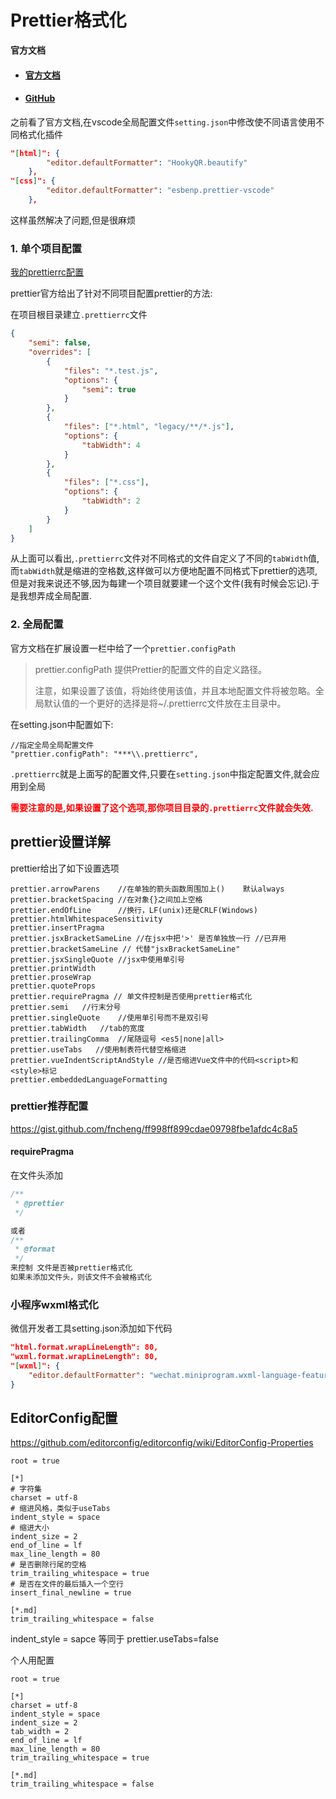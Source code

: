 # Prettier格式化

**官方文档**

- #### [官方文档](https://prettier.io/docs/en/options.html)

- #### [GitHub](https://github.com/prettier/prettier-vscode)

之前看了官方文档,在vscode全局配置文件`setting.json`中修改使不同语言使用不同格式化插件

```json
"[html]": {
        "editor.defaultFormatter": "HookyQR.beautify"
    },
"[css]": {
        "editor.defaultFormatter": "esbenp.prettier-vscode"
    },
```

这样虽然解决了问题,但是很麻烦

### 1. 单个项目配置

[我的prettierrc配置](https://github.com/fncheng/CodeConfig/blob/master/.prettierrc)

prettier官方给出了针对不同项目配置prettier的方法:

在项目根目录建立`.prettierrc`文件

```json
{
    "semi": false,
    "overrides": [
        {
            "files": "*.test.js",
            "options": {
                "semi": true
            }
        },
        {
            "files": ["*.html", "legacy/**/*.js"],
            "options": {
                "tabWidth": 4
            }
        },
        {
            "files": ["*.css"],
            "options": {
                "tabWidth": 2
            }
        }
    ]
}
```

从上面可以看出,`.prettierrc`文件对不同格式的文件自定义了不同的`tabWidth`值,而`tabWidth`就是缩进的空格数,这样做可以方便地配置不同格式下prettier的选项,但是对我来说还不够,因为每建一个项目就要建一个这个文件(我有时候会忘记).于是我想弄成全局配置.

### 2. 全局配置

官方文档在扩展设置一栏中给了一个`prettier.configPath`

> prettier.configPath
> 提供Prettier的配置文件的自定义路径。
>
> 注意，如果设置了该值，将始终使用该值，并且本地配置文件将被忽略。全局默认值的一个更好的选择是将~/.prettierrc文件放在主目录中。

在setting.json中配置如下:

```json5
//指定全局全局配置文件
"prettier.configPath": "***\\.prettierrc",
```

`.prettierrc`就是上面写的配置文件,只要在`setting.json`中指定配置文件,就会应用到全局

<strong style="color:red">需要注意的是,如果设置了这个选项,那你项目目录的`.prettierrc`文件就会失效.</strong>

## prettier设置详解

prettier给出了如下设置选项

```json5
prettier.arrowParens	//在单独的箭头函数周围加上()	默认always
prettier.bracketSpacing	//在对象{}之间加上空格
prettier.endOfLine		//换行，LF(unix)还是CRLF(Windows)
prettier.htmlWhitespaceSensitivity
prettier.insertPragma
prettier.jsxBracketSameLine	//在jsx中把'>' 是否单独放一行 //已弃用
prettier.bracketSameLine // 代替"jsxBracketSameLine"
prettier.jsxSingleQuote	//jsx中使用单引号
prettier.printWidth
prettier.proseWrap
prettier.quoteProps
prettier.requirePragma // 单文件控制是否使用prettier格式化
prettier.semi	//行末分号
prettier.singleQuote	//使用单引号而不是双引号
prettier.tabWidth	//tab的宽度
prettier.trailingComma	//尾随逗号 <es5|none|all>
prettier.useTabs   //使用制表符代替空格缩进
prettier.vueIndentScriptAndStyle //是否缩进Vue文件中的代码<script>和<style>标记
prettier.embeddedLanguageFormatting
```

### prettier推荐配置

https://gist.github.com/fncheng/ff998ff899cdae09798fbe1afdc4c8a5

#### requirePragma

在文件头添加

```js
/**
 * @prettier
 */

或者
/**
 * @format
 */
来控制 文件是否被prettier格式化
如果未添加文件头，则该文件不会被格式化
```



### 小程序wxml格式化

微信开发者工具setting.json添加如下代码

```json
"html.format.wrapLineLength": 80,
"wxml.format.wrapLineLength": 80,
"[wxml]": {
    "editor.defaultFormatter": "wechat.miniprogram.wxml-language-features"
}
```





## EditorConfig配置

https://github.com/editorconfig/editorconfig/wiki/EditorConfig-Properties

```properties
root = true

[*]
# 字符集
charset = utf-8
# 缩进风格，类似于useTabs
indent_style = space
# 缩进大小
indent_size = 2
end_of_line = lf
max_line_length = 80
# 是否删除行尾的空格
trim_trailing_whitespace = true
# 是否在文件的最后插入一个空行
insert_final_newline = true

[*.md]
trim_trailing_whitespace = false
```

indent_style = sapce 等同于 prettier.useTabs=false



个人用配置

```properties
root = true

[*]
charset = utf-8
indent_style = space
indent_size = 2
tab_width = 2
end_of_line = lf
max_line_length = 80
trim_trailing_whitespace = true

[*.md]
trim_trailing_whitespace = false
```

